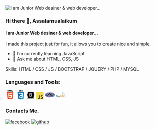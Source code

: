 ![I am Junior Web desiner & web developer...](https://user-images.githubusercontent.com/65373279/148280039-301b677b-74e7-49f8-af75-15e7c9253d74.png)
### Hi there 👋, Assalamualaikum
#### I am Junior Web desiner & web developer...

I made this project just for fun, it allows you to create nice and simple.


- 🌱 I’m currently learning JavaScript 
- 💬 Ask me about HTML, CSS, JS

  

Skills: HTML / CSS / JS / BOOTSTRAP / JQUERY / PHP / MYSQL


### Languages and Tools:
<p align="left"> 
  <a href="https://www.w3.org/html/" target="_blank" rel="noreferrer"> <img src="https://raw.githubusercontent.com/devicons/devicon/master/icons/html5/html5-original-wordmark.svg" alt="html5" width="30" height="30"/> </a>
  <a href="https://www.w3schools.com/css/" target="_blank" rel="noreferrer"> <img src="https://raw.githubusercontent.com/devicons/devicon/master/icons/css3/css3-original-wordmark.svg" alt="css3" width="30" height="30"/> </a>
  <a href="https://getbootstrap.com" target="_blank" rel="noreferrer"> <img src="https://raw.githubusercontent.com/devicons/devicon/master/icons/bootstrap/bootstrap-plain-wordmark.svg" alt="bootstrap" width="25" height="25"/> </a>   
  <a href="https://www.javascripttutorial.net/" target="_blank" rel="noreferrer"> <img src="https://raw.githubusercontent.com/devicons/devicon/master/icons/javascript/javascript-original.svg" alt="javascript" width="25" height="25"/> </a> 
  <a href="https://www.php.net" target="_blank" rel="noreferrer"> <img src="https://raw.githubusercontent.com/devicons/devicon/master/icons/php/php-original.svg" alt="php" width="30" height="30"/> </a>
  <a href="https://www.mysql.com/" target="_blank" rel="noreferrer"> <img src="https://raw.githubusercontent.com/devicons/devicon/master/icons/mysql/mysql-original-wordmark.svg" alt="mysql" width="30" height="30"/> </a> 
 </p>


### Contacts Me.
[<img src='https://cdn.jsdelivr.net/npm/simple-icons@3.0.1/icons/facebook.svg' alt='facebook' height='40'>](https://www.facebook.com/https://www.facebook.com/profile.php?id=100039596015825)  [<img src='https://cdn.jsdelivr.net/npm/simple-icons@3.0.1/icons/github.svg' alt='github' height='40'>](https://github.com/A-for-Alamin) 

